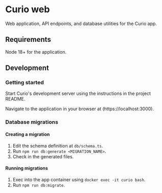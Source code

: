 # Curio web
Web application, API endpoints, and database utilities for the Curio app.

## Requirements
Node 18+ for the application.

## Development
### Getting started
Start Curio's development server using the instructions in the project README.

Navigate to the application in your browser at (https://localhost:3000).

### Database migrations
#### Creating a migration
1. Edit the schema definition at `db/schema.ts`.
2. Run `npm run db:generate <MIGRATION_NAME>`.
3. Check in the generated files.

#### Running migrations
1. Exec into the app container using `docker exec -it curio bash`.
2. Run `npm run db:migrate`.